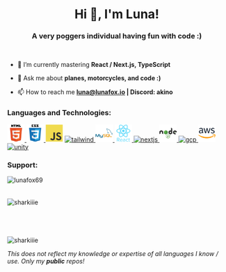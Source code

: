 <h1 align="center">Hi 👋, I'm Luna!</h1>
<h3 align="center">A very poggers individual having fun with code :)</h3>
<br>


- 🌱 I’m currently mastering **React / Next.js, TypeScript**

- 💬 Ask me about **planes, motorcycles, and code :)**

- 📫 How to reach me **luna@lunafox.io | Discord: akino**


<h3 align="left">Languages and Technologies:</h3>
<p align="left">
  <a href="https://www.w3.org/html/" target="_blank" rel="noreferrer"> <img src="https://raw.githubusercontent.com/devicons/devicon/master/icons/html5/html5-original-wordmark.svg" alt="html5" width="40" height="40"/> </a>
  <a href="https://www.w3schools.com/css/" target="_blank" rel="noreferrer"> <img src="https://raw.githubusercontent.com/devicons/devicon/master/icons/css3/css3-original-wordmark.svg" alt="css3" width="40" height="40"/> </a>
  <a href="https://developer.mozilla.org/en-US/docs/Web/JavaScript" target="_blank" rel="noreferrer"> <img src="https://raw.githubusercontent.com/devicons/devicon/master/icons/javascript/javascript-original.svg" alt="javascript" width="40" height="40"/></a>
  <a href="https://tailwindcss.com/" target="_blank" rel="noreferrer"> <img src="https://www.vectorlogo.zone/logos/tailwindcss/tailwindcss-icon.svg" alt="tailwind" width="40" height="40"/> </a>
  <a href="https://www.mysql.com/" target="_blank" rel="noreferrer"> <img src="https://raw.githubusercontent.com/devicons/devicon/master/icons/mysql/mysql-original-wordmark.svg" alt="mysql" width="40" height="40"/> </a>
  <a href="https://reactjs.org/" target="_blank" rel="noreferrer"> <img src="https://raw.githubusercontent.com/devicons/devicon/master/icons/react/react-original-wordmark.svg" alt="react" width="40" height="40"/> </a>
  <a href="https://nextjs.org/" target="_blank" rel="noreferrer"> <img src="https://cdn.worldvectorlogo.com/logos/nextjs-2.svg" alt="nextjs" width="40" height="40"/> </a>
  <a href="https://nodejs.org" target="_blank" rel="noreferrer"> <img src="https://raw.githubusercontent.com/devicons/devicon/master/icons/nodejs/nodejs-original-wordmark.svg" alt="nodejs" width="40" height="40"/> </a>
  <a href="https://cloud.google.com" target="_blank" rel="noreferrer"> <img src="https://www.vectorlogo.zone/logos/google_cloud/google_cloud-icon.svg" alt="gcp" width="40" height="40"/> </a>
  <a href="https://aws.amazon.com" target="_blank" rel="noreferrer"> <img src="https://raw.githubusercontent.com/devicons/devicon/master/icons/amazonwebservices/amazonwebservices-original-wordmark.svg" alt="aws" width="40" height="40"/> </a>
  <a href="https://unity.com/" target="_blank" rel="noreferrer"> <img src="https://www.vectorlogo.zone/logos/unity3d/unity3d-icon.svg" alt="unity" width="40" height="40"/> </a>
</p>

<h3 align="left">Support:</h3>
<p><a href="https://ko-fi.com/lunafox69"> <img align="left" src="https://cdn.ko-fi.com/cdn/kofi3.png?v=3" height="50" width="210" alt="lunafox69" /></a></p>
<br>
<br>
<br>

<img align="left" src="https://github-readme-stats.vercel.app/api/top-langs?username=sharkiiie&show_icons=true&theme=dark&locale=en&layout=compact" alt="sharkiiie" />
<br>
<br>
<br>
<br>
<br>
<img align="center" src="https://github-readme-stats.vercel.app/api?username=sharkiiie&show_icons=true&theme=dark&locale=en" alt="sharkiiie" />

*This does not reflect my knowledge or expertise of all languages I know / use. Only my **public** repos!*
